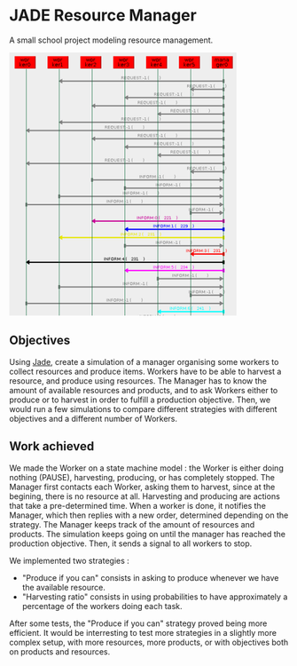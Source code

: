 # JADE Resource Manager

A small school project modeling resource management.

![Agents sending messages](https://github.com/matthias4217/JADE-gestion-ressources/blob/master/jade_icon.png)

## Objectives

Using [Jade](https://jade.tilab.com/), create a simulation of a manager organising some workers to collect resources and produce items.
Workers have to be able to harvest a resource, and produce using resources.
The Manager has to know the amount of available resources and products, and to ask Workers either to produce or to harvest in order to fulfill a production objective.
Then, we would run a few simulations to compare different strategies with different objectives and a different number of Workers.

## Work achieved

We made the Worker on a state machine model : the Worker is either doing nothing (PAUSE), harvesting, producing, or has completely stopped.
The Manager first contacts each Worker, asking them to harvest, since at the begining, there is no resource at all.
Harvesting and producing are actions that take a pre-determined time. When a worker is done, it notifies the Manager, which then replies with a new order, determined depending on the strategy.
The Manager keeps track of the amount of resources and products.
The simulation keeps going on until the manager has reached the production objective. Then, it sends a signal to all workers to stop.

We implemented two strategies :
- "Produce if you can" consists in asking to produce whenever we have the available resource.
- "Harvesting ratio" consists in using probabilities to have approximately a percentage of the workers doing each task.

After some tests, the "Produce if you can" strategy proved being more efficient. It would be interresting to test more strategies in a slightly more complex setup, with more resources, more products, or with objectives both on products and resources.
